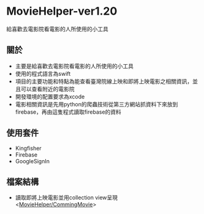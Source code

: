 # MovieHelper-ver1.20

給喜歡去電影院看電影的人所使用的小工具

## 關於

- 主要是給喜歡去電影院看電影的人所使用的小工具
- 使用的程式語言為swift
- 項目的主要功能和特點為能查看臺灣院線上映和即將上映電影之相關資訊，並且可以查看附近的電影院
- 開發環境的配置要求為xcode
- 電影相關資訊是先用python的爬蟲技術從第三方網站抓資料下來放到firebase，再由這隻程式讀取firebase的資料

## 使用套件

- Kingfisher
- Firebase
- GoogleSignIn

## 檔案結構

- 讀取即將上映電影並用collection view呈現
<[MovieHelper/CommingMovie](https://github.com/njo61u04/MovieHelper-ver1.20/tree/main/MovieHelper/CommingMovie)>
